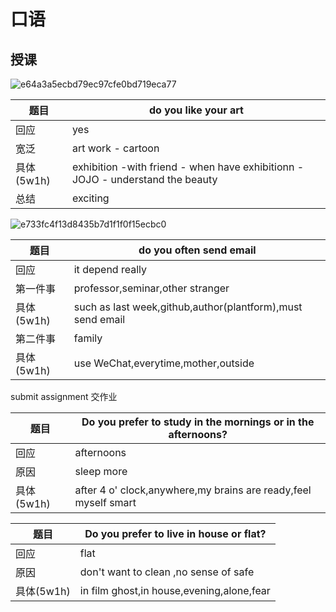 # 口语
## 授课
![e64a3a5ecbd79ec97cfe0bd719eca77](https://user-images.githubusercontent.com/44770623/179336804-481287bc-6cfc-496f-8638-203d34e0c624.jpg)

| 题目 | do you like your art |
| --- | --- |
| 回应 | yes |
| 宽泛 | art work - cartoon |
| 具体(5w1h) | exhibition -with friend - when have exhibitionn - JOJO - understand the beauty |
| 总结 | exciting |

![e733fc4f13d8435b7d1f1f0f15ecbc0](https://user-images.githubusercontent.com/44770623/179337033-91958af3-6179-4cd1-8b45-5370d13ade20.jpg)

| 题目 | do you often send email |
| --- | --- |
| 回应 | it depend really |
| 第一件事 | professor,seminar,other stranger |
| 具体(5w1h) | such as last week,github,author(plantform),must send email |
| 第二件事 | family |
| 具体(5w1h) | use WeChat,everytime,mother,outside |

submit assignment 交作业

| 题目 | Do you prefer to study in the mornings or in the afternoons? |
| --- | --- |
| 回应 | afternoons |
| 原因 | sleep more  |
| 具体(5w1h) | after 4 o' clock,anywhere,my brains are ready,feel myself smart |

| 题目 | Do you prefer to live in house or flat? |
| --- | --- |
| 回应 | flat |
| 原因 | don't want to clean ,no sense of safe |
| 具体(5w1h) | in film ghost,in house,evening,alone,fear |
